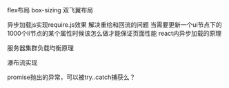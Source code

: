 
flex布局
box-sizing
双飞翼布局

异步加载js实现require.js效果
解决重绘和回流的问题
当需要更新一个ui节点下的1000个li节点的某个属性时候该怎么做才能保证页面性能
react内异步加载的原理

服务器集群负载均衡原理

瀑布流实现

promise抛出的异常，可以被try..catch捕获么？